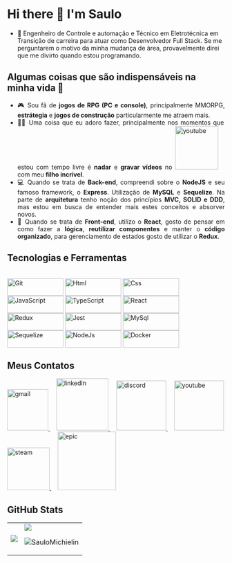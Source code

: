 # Hi there 👋 I'm Saulo

- 🔭 Engenheiro de Controle e automação e Técnico em Eletrotécnica em Transição de carreira para atuar como Desenvolvedor Full Stack. Se me perguntarem o motivo da minha mudança de área, provavelmente direi que me divirto quando estou programando. 

## Algumas coisas que são indispensáveis na minha vida 🤔

<ul align="justify">
  <li>🎮 Sou fã de <strong>jogos de RPG (PC e console)</strong>, principalmente MMORPG, <strong>estrátegia</strong> e <strong>jogos de construção</strong> particularmente me atraem mais.</li>
  <li>🏊‍♀️ Uma coisa que eu adoro fazer, principalmente nos momentos que estou com tempo livre é <strong>nadar</strong> e <strong>gravar vídeos</strong> no <a style="margin-right: 15px;" href="https://www.youtube.com/c/warfighters/" target="_blank">
    <img width="100px" alt="youtube" src="https://img.shields.io/badge/YouTube-FF0000?style=for-the-badge&logo=youtube&logoColor=white" />
  </a> com meu <strong>filho incrível</strong>.</li>  
  <li>💻 Quando se trata de <strong>Back-end</strong>, compreendi sobre o <strong>NodeJS</strong> e seu famoso framework, o <strong>Express</strong>. Utilização de <strong>MySQL</strong> e <strong>Sequelize</strong>. Na parte de <strong>arquitetura</strong> tenho noção dos princípios <strong>MVC, SOLID e DDD</strong>, mas estou em busca de entender mais estes conceitos e absorver novos.</li>
  <li>📱 Quando se trata de <strong>Front-end</strong>, utilizo o <strong>React</strong>, gosto de pensar em como fazer a <strong>lógica</strong>, <strong>reutilizar componentes</strong> e manter o <strong>código organizado</strong>, para gerenciamento de estados gosto de utilizar o <strong>Redux</strong>.</li>
</ul>

## Tecnologias e Ferramentas
<div style="display: inline_block"><br>
  <img align="center" alt="Git" height="40" width="130" src="https://img.shields.io/badge/GitHub-100000?style=for-the-badge&logo=github&logoColor=white">
  <img align="center" alt="Html" height="40" width="130" src="https://img.shields.io/badge/HTML5-E34F26?style=for-the-badge&logo=html5&logoColor=white">
  <img align="center" alt="Css" height="40" width="130" src="https://img.shields.io/badge/CSS3-1572B6?style=for-the-badge&logo=css3&logoColor=white">
  <img align="center" alt="JavaScript" height="40" width="130" src="https://img.shields.io/badge/JavaScript-323330?style=for-the-badge&logo=javascript&logoColor=F7DF1E">
  <img align="center" alt="TypeScript" height="40" width="130" src="https://img.shields.io/badge/TypeScript-007ACC?style=for-the-badge&logo=typescript&logoColor=white">
  <img align="center" alt="React" height="40" width="130" src="https://img.shields.io/badge/React-20232A?style=for-the-badge&logo=react&logoColor=61DAFB">
  <img align="center" alt="Redux" height="40" width="130" src="https://img.shields.io/badge/Redux-593D88?style=for-the-badge&logo=redux&logoColor=white">
  <img align="center" alt="Jest" height="40" width="130" src="https://img.shields.io/badge/Jest-C21325?style=for-the-badge&logo=jest&logoColor=white">
  <img align="center" alt="MySql" height="40" width="130" src="https://img.shields.io/badge/MySQL-005C84?style=for-the-badge&logo=mysql&logoColor=white">
  <img align="center" alt="Sequelize" height="40" width="130" src="https://img.shields.io/badge/Sequelize-52B0E7?style=for-the-badge&logo=Sequelize&logoColor=white">
  <img align="center" alt="NodeJs" height="40" width="130" src="https://img.shields.io/badge/Node.js-339933?style=for-the-badge&logo=nodedotjs&logoColor=white">
  <img align="center" alt="Docker" height="40" width="130" src="https://img.shields.io/badge/Docker-2CA5E0?style=for-the-badge&logo=docker&logoColor=white">
  </div>

## Meus Contatos
  <a style="margin-right: 15px;" href="mailto:saulomichielin@gmail.com" target="_blank">
    <img width="95px" alt="gmail" src="https://img.shields.io/badge/Gmail-D14836?style=for-the-badge&logo=gmail&logoColor=white" />
  </a>
  <a style="margin-right: 15px;" href="https://www.linkedin.com/in/saulo-michielin-dev/" target="_blank">
    <img width="120px" alt="linkedIn" src="https://img.shields.io/badge/LinkedIn-0077B5?style=for-the-badge&logo=linkedin&logoColor=white" />
  </a>
  <a style="margin-right: 15px;" href="https://www.discord.com/channels/Saulo9439" target="_blank">
    <img width="115px" alt="discord" src="https://img.shields.io/badge/Discord-5865F2?style=for-the-badge&logo=discord&logoColor=white" />
  </a>
  <a style="margin-right: 15px;" href="https://www.youtube.com/c/warfighters/" target="_blank">
    <img width="115px" alt="youtube" src="https://img.shields.io/badge/YouTube-FF0000?style=for-the-badge&logo=youtube&logoColor=white" />
  </a>
  <a style="margin-right: 15px;" href="https://steamcommunity.com/id/Lucky_skyier/" target="_blank">
    <img width="98px" alt="steam" src="https://img.shields.io/badge/Steam-000000?style=for-the-badge&logo=steam&logoColor=white" />
  </a>
  <a style="margin-right: 15px;" href="https://store.epicgames.com/pt-BR/u/8c85b46cd09f404cbd31ca774a7a8d44" target="_blank">
    <img width="135px" alt="epic" src="https://img.shields.io/badge/Epic%20Games-313131?style=for-the-badge&logo=Epic%20Games&logoColor=white" />
  </a>

## GitHub Stats
<table>
<tr><td>
<a href="https://github.com/saulomichielin/github-readme-stats" rel="noopener noreferrer" target="_blank">
    <img align="center" src="https://github-readme-stats.vercel.app/api?username=saulomichielin&show_icons=true&theme=blue-green" />
  </a>
</td><td>
  <a href="https://github.com/saulomichielin/github-readme-stats" rel="noopener noreferrer" target="_blank" target="_blank">
    <img align="center" style=plastic&logo=appveyor src="https://github-readme-stats.vercel.app/api/top-langs/?username=saulomichielin&layout=compact&theme=blue-green" />
  </a>
  
  <p align="center"> <img src="https://komarev.com/ghpvc/?username=SauloMichielin&label=Views&color=blue&style=plastic" alt="SauloMichielin" /> </p>
